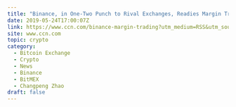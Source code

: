 ```yaml
---
title: "Binance, in One-Two Punch to Rival Exchanges, Readies Margin Trading"
date: 2019-05-24T17:00:07Z
link: https://www.ccn.com/binance-margin-trading?utm_medium=RSS&utm_source=hune
site: www.ccn.com
topic: crypto
category:
  - Bitcoin Exchange
  - Crypto
  - News
  - Binance
  - BitMEX
  - Changpeng Zhao
draft: false
---
```

